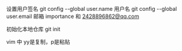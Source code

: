 设置用户签名
git config --global user.name 用户名
git config --global user.email 邮箱
importance 和 2428896862@qq.com

初始化本地仓库
git init

vim 中 yy是复制，p是粘贴